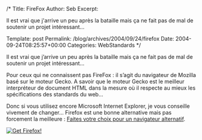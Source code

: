 /*
 Title: FireFox
 Author: Seb
 Excerpt:  <p>Il est vrai que j'arrive un peu apr&egrave;s la bataille mais &ccedil;a ne fait pas de mal de soutenir un projet int&eacute;ressant...</p>
 Template: post
 Permalink: /blog/archives/2004/09/24/firefox
 Date: 2004-09-24T08:25:57+00:00
 Categories: WebStandards
*/
<p>Il est vrai que j&rsquo;arrive un peu apr&egrave;s la bataille mais &ccedil;a ne fait pas de mal de soutenir un projet int&eacute;ressant&#8230;</p>
<p><!--more--></p>
<p>Pour ceux qui ne connaissent pas FireFox : il s&rsquo;agit du navigateur de Mozilla bas&eacute; sur le moteur Gecko. A savoir que le moteur Gecko est le meilleur interpr&eacute;teur de document HTML dans la mesure o&ugrave; il respecte au mieux les sp&eacute;cifications des standards du web&#8230;</p>
<p>Donc si vous utilisez encore Microsoft Internet Explorer, je vous conseille vivement de changer&#8230; Firefox est une bonne alternative mais pas forcement la meilleure : <a href="http://browsehappy.com/" title="Browse Happy: Switch to a safer browser today">Faites votre choix pour un navigateur alternatif</a>.</p>
<p>
<a href="http://www.spreadfirefox.com/?q=affiliates&amp;id=10125&amp;t=58"><img alt="Get Firefox!" title="Get Firefox!" src="http://www.spreadfirefox.com/community/images/affiliates/Buttons/180x60/get.gif"/></a></p>
